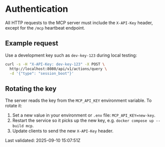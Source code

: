 # Authentication

All HTTP requests to the MCP server must include the `X-API-Key` header, except for the `/mcp` heartbeat endpoint.

## Example request

Use a development key such as `dev-key-123` during local testing:

```bash
curl -s -H "X-API-Key: dev-key-123" -X POST \
  http://localhost:8080/api/v1/actions/query \
  -d '{"type": "session_boot"}'
```

## Rotating the key

The server reads the key from the `MCP_API_KEY` environment variable. To rotate it:

1. Set a new value in your environment or `.env` file: `MCP_API_KEY=new-key`.
2. Restart the service so it picks up the new key, e.g. `docker compose up --build mcp`.
3. Update clients to send the new `X-API-Key` header.


Last validated: 2025-09-10 15:07:51Z

